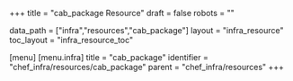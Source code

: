+++
title = "cab_package Resource"
draft = false
robots = ""

data_path = ["infra","resources","cab_package"]
layout = "infra_resource"
toc_layout = "infra_resource_toc"

[menu]
  [menu.infra]
    title = "cab_package"
    identifier = "chef_infra/resources/cab_package"
    parent = "chef_infra/resources"
+++

<!-- The contents of this page are automatically generated from the cab_package.yaml file in the data/infra/resources directory. -->
<!-- To suggest a change, edit the https://github.com/chef/chef/blob/main/lib/chef/resource/cab_package.rb file and submit a pull request to the https://github.com/chef/chef repository. -->
<!-- markdownlint-disable-file -->
